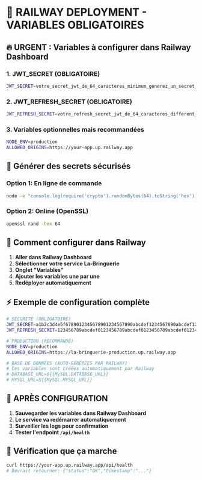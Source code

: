 # 🚂 RAILWAY DEPLOYMENT - VARIABLES OBLIGATOIRES

## 🔥 URGENT : Variables à configurer dans Railway Dashboard

### 1. **JWT_SECRET** (OBLIGATOIRE)
```bash
JWT_SECRET=votre_secret_jwt_de_64_caracteres_minimum_generez_un_secret_securise
```

### 2. **JWT_REFRESH_SECRET** (OBLIGATOIRE)  
```bash
JWT_REFRESH_SECRET=votre_refresh_secret_jwt_de_64_caracteres_different_du_premier
```

### 3. **Variables optionnelles mais recommandées**
```bash
NODE_ENV=production
ALLOWED_ORIGINS=https://your-app.up.railway.app
```

## 🔐 **Générer des secrets sécurisés**

### Option 1: En ligne de commande
```bash
node -e "console.log(require('crypto').randomBytes(64).toString('hex'))"
```

### Option 2: Online (OpenSSL)
```bash
openssl rand -hex 64
```

## 📍 **Comment configurer dans Railway**

1. **Aller dans Railway Dashboard**
2. **Sélectionner votre service La-Bringuerie**  
3. **Onglet "Variables"**
4. **Ajouter les variables une par une**
5. **Redéployer automatiquement**

## ⚡ **Exemple de configuration complète**

```bash
# SÉCURITÉ (OBLIGATOIRE)
JWT_SECRET=a1b2c3d4e5f6789012345678901234567890abcdef1234567890abcdef123456
JWT_REFRESH_SECRET=123456789abcdef0123456789abcdef0123456789abcdef0123456789abcdef

# PRODUCTION (RECOMMANDÉ)
NODE_ENV=production
ALLOWED_ORIGINS=https://la-bringuerie-production.up.railway.app

# BASE DE DONNÉES (AUTO-GÉNÉRÉES PAR RAILWAY)
# Ces variables sont créées automatiquement par Railway
# DATABASE_URL=${{MySQL.DATABASE_URL}}
# MYSQL_URL=${{MySQL.MYSQL_URL}}
```

## 🚨 **APRÈS CONFIGURATION**

1. **Sauvegarder les variables dans Railway Dashboard**
2. **Le service va redémarrer automatiquement**  
3. **Surveiller les logs pour confirmation**
4. **Tester l'endpoint `/api/health`**

## 🎯 **Vérification que ça marche**

```bash
curl https://your-app.up.railway.app/api/health
# Devrait retourner: {"status":"OK","timestamp":"..."}
```
